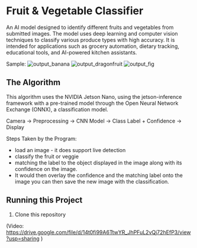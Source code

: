 # Fruit & Vegetable Classifier
An AI model designed to identify different fruits and vegetables from submitted images. The model uses deep learning and computer vision techniques to classify various produce types with high accuracy. It is intended for applications such as grocery automation, dietary tracking, educational tools, and AI-powered kitchen assistants.

Sample:
![output_banana](https://github.com/user-attachments/assets/05953be6-4e93-4fa8-ae80-d81e5e551ad7)
![output_dragonfruit](https://github.com/user-attachments/assets/46be8b33-8168-4c1b-99f4-96c4a1f0504d)
![output_fig](https://github.com/user-attachments/assets/5b330b93-cde1-466d-be97-b24df7bc9e27)

## The Algorithm
This algorithm uses the NVIDIA Jetson Nano, using the jetson-inference framework with a pre-trained model through the Open Neural Network Exchange (ONNX), a classification model.

Camera → Preprocessing → CNN Model → Class Label + Confidence → Display

Steps Taken by the Program:
- load an image - it does support live detection
- classify the fruit or veggie
- matching the label to the object displayed in the image along with its confidence on the image.
- It would then overlay the confidence and the matching label onto the image
you can then save the new image with the classification.

## Running this Project
1. Clone this repository

(Video: https://drive.google.com/file/d/14t0fi99A6TtwYR_JhPFuL2vQj72hEfP3/view?usp=sharing )

